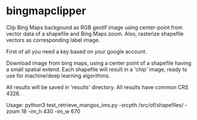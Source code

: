 # bingmapclipper
Clip Bing Maps backgound as RGB geotif image using center-point from vector data of a shapefile and Bing Maps zoom. Also, rasterize shapefile vectors as corresponding label image.



First of all you need a key based on your google account.

Download image from bing maps, using a center point of a
shapefile having a small spatial extend.
Each shapefile will result in a 'chip' image, ready
to use for machine/deep learning algorithms.

All results will be saved in 'results' directory.
All results have common CRS 4326.

Usage:
python3 test_retrieve_mangos_ims.py -srcpth /src/of/shapefiles/ -zoom 18 -im_h 430 -im_w 670